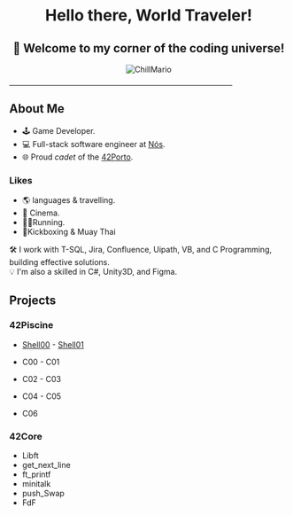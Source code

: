 <div align="center">
  <h1><b>Hello there, World Traveler!</b></h1> 
  <h2><b>🚀 Welcome to my corner of the coding universe!</b></h2>
</div>

<p align="center">
  <img src="https://github.com/SopadeGalinha/SopadeGalinha/assets/75684404/23754dd9-acba-44f5-a80e-3274e59e3b6d" alt="ChillMario"/>
</p>

<hr style="width: 80%; margin-top: 20px; margin-bottom: 20px; border-color: #ccc;">

## About Me

- 🕹️ Game Developer.
- 💻 Full-stack software engineer at [Nós](https://www.linkedin.com/company/nos-sgps/).
- 🌐 Proud _cadet_ of the [42Porto](https://www.42porto.com/).

### Likes
- 🌎 languages & travelling.
- 🎥 Cinema.
- 🏃🏻Running.
- 🥊Kickboxing & Muay Thai
  
🛠️ I work with T-SQL, Jira, Confluence, Uipath, VB, and C Programming, building effective solutions. <br>
💡 I'm also a skilled in C#, Unity3D, and Figma.

## Projects
  ### 42Piscine
  - [Shell00](https://github.com/SopadeGalinha/42Piscine/tree/main/Shell00)       - [Shell01](https://github.com/SopadeGalinha/42Piscine/tree/main/Shell01)

  - C00          -     C01
  - C02          -     C03
  - C04          -     C05
  - C06
    
  ### 42Core
- Libft 
- get_next_line
- ft_printf
- minitalk
- push_Swap
- FdF
